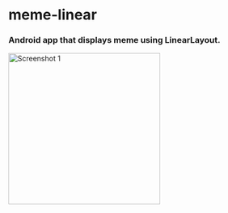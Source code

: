 # meme-linear

### Android app that displays meme using LinearLayout.

<img src="https://github.com/AliAlashwall/meme-linear/assets/108752479/96c45f27-0f12-4e6d-92f7-277554ade0ac" style="width: 300px" alt="Screenshot 1">  


